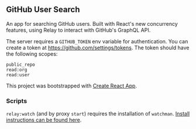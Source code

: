 ## GitHub User Search

An app for searching GitHub users. Built with React's new concurrency features, using Relay to interact with GitHub's GraphQL API.

The server requires a `GITHUB_TOKEN` env variable for authentication. You can create a token at https://github.com/settings/tokens. The token should have the following scopes:

```
public_repo
read:org
read:user
```

This project was bootstrapped with [Create React App](https://github.com/facebook/create-react-app).

### Scripts

`relay:watch` (and by proxy `start`) requires the installation of `watchman`. [Install instructions can be found here](https://facebook.github.io/watchman/docs/install.html).

